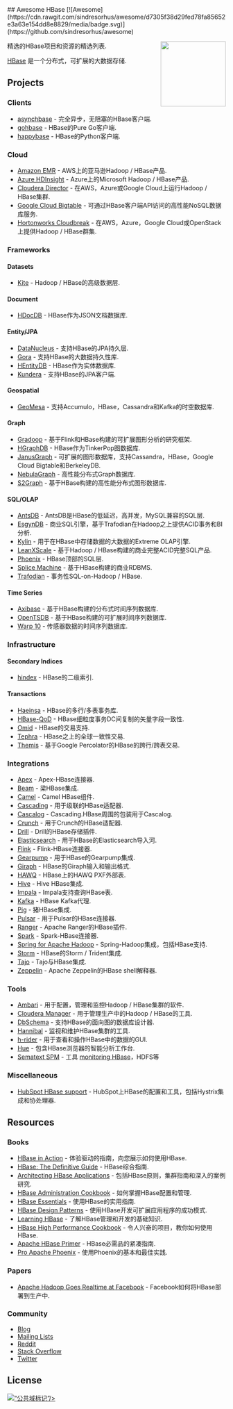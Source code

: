 <div class="github-widget" data-repo="rayokota/awesome-hbase"></div>
## Awesome HBase [![Awesome](https://cdn.rawgit.com/sindresorhus/awesome/d7305f38d29fed78fa85652e3a63e154dd8e8829/media/badge.svg)](https://github.com/sindresorhus/awesome)

[<img src="https://cdn.rawgit.com/rayokota/awesome-hbase/c197f415/hbase_logo_with_orca-2.png" align="right" width="150">](http://hbase.apache.org/)

精选的HBase项目和资源的精选列表.

[HBase](http://hbase.apache.org) 是一个分布式，可扩展的大数据存储.




    
## Projects

### Clients

* [asynchbase](https://github.com/OpenTSDB/asynchbase) - 完全异步，无阻塞的HBase客户端.
* [gohbase](https://github.com/tsuna/gohbase) -  HBase的Pure Go客户端.
* [happybase](https://github.com/wbolster/happybase) -  HBase的Python客户端.


### Cloud

* [Amazon EMR](https://aws.amazon.com/emr/) -  AWS上的亚马逊Hadoop / HBase产品.
* [Azure HDInsight](https://azure.microsoft.com/en-us/services/hdinsight/) -  Azure上的Microsoft Hadoop / HBase产品.
* [Cloudera Director](https://www.cloudera.com/products/product-components/cloudera-director.html) - 在AWS，Azure或Google Cloud上运行Hadoop / HBase集群.
* [Google Cloud Bigtable](https://cloud.google.com/bigtable/) - 可通过HBase客户端API访问的高性能NoSQL数据库服务.
* [Hortonworks Cloudbreak](https://hortonworks.com/open-source/cloudbreak/) - 在AWS，Azure，Google Cloud或OpenStack上提供Hadoop / HBase群集.

### Frameworks

#### Datasets

* [Kite](http://kitesdk.org) -  Hadoop / HBase的高级数据层.

#### Document

* [HDocDB](https://github.com/rayokota/hdocdb) -  HBase作为JSON文档数据库.

#### Entity/JPA

* [DataNucleus](http://www.datanucleus.org) - 支持HBase的JPA持久层.
* [Gora](http://gora.apache.org) - 支持HBase的大数据持久性库.
* [HEntityDB](https://github.com/rayokota/hentitydb) -  HBase作为实体数据库.
* [Kundera](https://github.com/impetus-opensource/Kundera) - 支持HBase的JPA客户端.

#### Geospatial

* [GeoMesa](http://www.geomesa.org/) - 支持Accumulo，HBase，Cassandra和Kafka的时空数据库.

#### Graph
* [Gradoop](https://github.com/dbs-leipzig/gradoop) - 基于Flink和HBase构建的可扩展图形分析的研究框架.
* [HGraphDB](https://github.com/rayokota/hgraphdb) -  HBase作为TinkerPop图数据库.
* [JanusGraph](http://janusgraph.org/) - 可扩展的图形数据库，支持Cassandra，HBase，Google Cloud Bigtable和BerkeleyDB.
* [NebulaGraph](https://github.com/vesoft-inc/nebula) - 高性能分布式Graph数据库.
* [S2Graph](http://s2graph.incubator.apache.org) - 基于HBase构建的高性能分布式图形数据库.

#### SQL/OLAP

* [AntsDB](http://antsdb.com/) -  AntsDB是HBase的低延迟，高并发，MySQL兼容的SQL层.
* [EsgynDB](https://esgyn.com/) - 商业SQL引擎，基于Trafodian在Hadoop之上提供ACID事务和BI分析.
* [Kylin](http://kylin.apache.org) - 用于在HBase中存储数据的大数据的Extreme OLAP引擎.
* [LeanXScale](http://www.leanxcale.com) - 基于Hadoop / HBase构建的商业完整ACID完整SQL产品.
* [Phoenix](https://phoenix.apache.org) -  HBase顶部的SQL层.
* [Splice Machine](https://www.splicemachine.com) - 基于HBase构建的商业RDBMS.
* [Trafodian](http://trafodion.apache.org) - 事务性SQL-on-Hadoop / HBase.

#### Time Series

* [Axibase](http://axibase.com/products/axibase-time-series-database/) - 基于HBase构建的分布式时间序列数据库.
* [OpenTSDB](http://opentsdb.net) - 基于HBase构建的可扩展时间序列数据库.
* [Warp 10](http://www.warp10.io) - 传感器数据的时间序列数据库.

### Infrastructure

#### Secondary Indices

* [hindex](https://github.com/Huawei-Hadoop/hindex) -  HBase的二级索引.

#### Transactions

* [Haeinsa](https://github.com/VCNC/haeinsa) -  HBase的多行/多表事务库.
* [HBase-QoD](https://github.com/algarecu/hbase-0.94.8-qod) -  HBase细粒度事务DC间复制的矢量字段一致性.
* [Omid](https://github.com/apache/incubator-omid) -  HBase的交易支持.
* [Tephra](http://tephra.incubator.apache.org) -  HBase之上的全球一致性交易.
* [Themis](https://github.com/XiaoMi/themis) - 基于Google Percolator的HBase的跨行/跨表交易.

### Integrations

* [Apex](https://github.com/apache/apex-malhar/tree/master/contrib/src/main/java/com/datatorrent/contrib/hbase) -  Apex-HBase连接器.
* [Beam](https://github.com/apache/beam/tree/master/sdks/java/io/hbase) - 梁HBase集成.
* [Camel](http://camel.apache.org/hbase.html) -  Camel HBase组件.
* [Cascading](https://github.com/Cascading/cascading.hbase) - 用于级联的HBase适配器.
* [Cascalog](https://github.com/sorenmacbeth/hbase-cascalog) -  Cascading.HBase周围的包装用于Cascalog.
* [Crunch](https://github.com/apache/crunch/tree/master/crunch-hbase) - 用于Crunch的HBase适配器.
* [Drill](https://drill.apache.org/docs/querying-hbase/) -  Drill的HBase存储插件.
* [Elasticsearch](https://github.com/mallocator/Elasticsearch-HBase-River) - 用于HBase的Elasticsearch导入河.
* [Flink](https://github.com/apache/flink/tree/master/flink-connectors/flink-hbase) -  Flink-HBase连接器.
* [Gearpump](https://github.com/apache/incubator-gearpump/tree/master/external/hbase) - 用于HBase的Gearpump集成.
* [Giraph](https://github.com/apache/giraph/tree/trunk/giraph-hbase) -  HBase的Giraph输入和输出格式.
* [HAWQ](http://pivotalhd-210.docs.pivotal.io/tutorial/getting-started/hawq/pxf-hbase-external-tables.html) -  HBase上的HAWQ PXF外部表.
* [Hive](https://cwiki.apache.org/confluence/display/Hive/HBaseIntegration) -  Hive HBase集成.
* [Impala](https://www.cloudera.com/documentation/enterprise/latest/topics/impala_hbase.html) -  Impala支持查询HBase表.
* [Kafka](https://github.com/apache/hbase-connectors/tree/master/kafka) -  HBase Kafka代理.
* [Pig](https://github.com/apache/pig/tree/trunk/src/org/apache/pig/backend/hadoop/hbase) - 猪HBase集成.
* [Pulsar](http://pulsar.apache.org/docs/en/io-hbase/) - 用于Pulsar的HBase连接器.
* [Ranger](https://cwiki.apache.org/confluence/display/RANGER/HBase+Plugin) -  Apache Ranger的HBase插件.
* [Spark](https://github.com/hortonworks-spark/shc) -  Spark-HBase连接器.
* [Spring for Apache Hadoop](https://projects.spring.io/spring-hadoop/) -  Spring-Hadoop集成，包括HBase支持.
* [Storm](https://github.com/apache/storm/tree/master/external/storm-hbase) -  HBase的Storm / Trident集成.
* [Tajo](https://tajo.apache.org/docs/current/hbase_integration.html) -  Tajo与HBase集成.
* [Zeppelin](https://zeppelin.apache.org/docs/0.6.2/interpreter/hbase.html) -  Apache Zeppelin的HBase shell解释器.

### Tools

* [Ambari](https://ambari.apache.org) - 用于配置，管理和监控Hadoop / HBase集群的软件.
* [Cloudera Manager](https://www.cloudera.com/products/product-components/cloudera-manager.html) - 用于管理生产中的Hadoop / HBase的工具.
* [DbSchema](http://www.dbschema.com/index.html) - 支持HBase的面向图的数据库设计器.
* [Hannibal](https://github.com/sentric/hannibal) - 监视和维护HBase集群的工具.
* [h-rider](https://github.com/NiceSystems/hrider) - 用于查看和操作HBase中的数据的GUI.
* [Hue](http://gethue.com) - 包含HBase浏览器的智能分析工作台.
* [Sematext SPM](http://sematext.com/spm) - 工具 [monitoring HBase](http://sematext.com/spm/integrations/hbase-monitoring)，HDFS等

### Miscellaneous

* [HubSpot HBase support](https://github.com/HubSpot/hbase-support) -  HubSpot上HBase的配置和工具，包括Hystrix集成和协处理器.

## Resources

### Books

* [HBase in Action](https://www.manning.com/books/hbase-in-action) - 体验驱动的指南，向您展示如何使用HBase.
* [HBase: The Definitive Guide](http://shop.oreilly.com/product/0636920014348.do) -  HBase综合指南.
* [Architecting HBase Applications](http://shop.oreilly.com/product/0636920035688.do) - 包括HBase原则，集群指南和深入的案例研究.
* [HBase Administration Cookbook](https://www.packtpub.com/big-data-and-business-intelligence/hbase-administration-cookbook) - 如何掌握HBase配置和管理.
* [HBase Essentials](https://www.packtpub.com/big-data-and-business-intelligence/hbase-essentials) - 使用HBase的实用指南.
* [HBase Design Patterns](https://www.packtpub.com/big-data-and-business-intelligence/hbase-design-patterns) - 使用HBase开发可扩展应用程序的成功模式.
* [Learning HBase](https://www.packtpub.com/big-data-and-business-intelligence/learning-hbase) - 了解HBase管理和开发的基础知识.
* [HBase High Performance Cookbook](https://www.packtpub.com/big-data-and-business-intelligence/hbase-high-performance-cookbook) - 令人兴奋的项目，教你如何使用HBase.
* [Apache HBase Primer](http://www.apress.com/us/book/9781484224236) -  HBase必需品的紧凑指南.
* [Pro Apache Phoenix](http://www.apress.com/us/book/9781484223697) - 使用Phoenix的基本和最佳实践.

### Papers

* [Apache Hadoop Goes Realtime at Facebook](https://pdfs.semanticscholar.org/865a/215390cd49af9e4941e03107120e631dcaa0.pdf) -  Facebook如何将HBase部署到生产中.

### Community

* [Blog](https://blogs.apache.org/hbase/)
* [Mailing Lists](http://hbase.apache.org/mail-lists.html)
* [Reddit](https://www.reddit.com/r/hbase/)
* [Stack Overflow](https://stackoverflow.com/questions/tagged/hbase)
* [Twitter](https://twitter.com/HBase)

## License

<p xmlns:dct="http://purl.org/dc/terms/">
<a rel="license" href="http://creativecommons.org/publicdomain/mark/1.0/">
<img src="https://mirrors.creativecommons.org/presskit/buttons/88x31/svg/publicdomain.svg"
      style =“border-style：none;”  alt =“公共域标记”/&gt;
</a>
